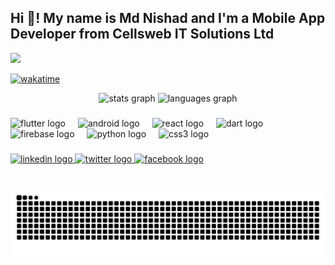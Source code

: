 <h2 align="left">Hi 👋! My name is Md Nishad and I'm a Mobile App Developer from Cellsweb IT Solutions Ltd</h2>

![](https://komarev.com/ghpvc/?username=NishadMiah&color=blueviolet)
 
<p align="left">
<a href="https://wakatime.com/@e9aa8c7f-0d48-4fe8-90a7-fc7446c724ef">
<img src="https://wakatime.com/badge/user/294524e8-d5b9-4f7a-847e-a08b37065282.svg" alt="wakatime" />
</a>
</p>


<div align="center">
  <img src="https://github-readme-stats.vercel.app/api?username=NishadMiah&hide_title=false&hide_rank=false&show_icons=true&include_all_commits=true&count_private=true&disable_animations=false&theme=dracula&locale=en&hide_border=false" height="150" alt="stats graph"  />
  <img src="https://github-readme-stats.vercel.app/api/top-langs?username=NishadMiah&locale=en&hide_title=false&layout=compact&card_width=320&langs_count=5&theme=dracula&hide_border=false" height="150" alt="languages graph"  />
</div>

###

<!-- <img align="right" height="50" src="https://firebasestorage.googleapis.com/v0/b/primemeet-b206c.appspot.com/o/profile_images%2FNy6ZC0yzsjgUnVyoNEZQznw49DH2?alt=media&token=15add111-86c1-41de-a096-5c46d6522f9c"  /> -->
###

<div align="left">
  <img src="https://cdn.jsdelivr.net/gh/devicons/devicon/icons/flutter/flutter-original.svg" height="30" width="30" alt="flutter logo" />
  <img width="12" />
  <img src="https://cdn.jsdelivr.net/gh/devicons/devicon/icons/android/android-original.svg" height="30" width="30" alt="android logo" />
  <img width="12" />
  <img src="https://cdn.jsdelivr.net/gh/devicons/devicon/icons/react/react-original.svg" height="30" width="30" alt="react logo" />
  <img width="12" />
  <img src="https://cdn.jsdelivr.net/gh/devicons/devicon/icons/dart/dart-original.svg" height="30" width="30" alt="dart logo" />
  <img width="12" />
  <img src="https://cdn.jsdelivr.net/gh/devicons/devicon/icons/firebase/firebase-plain.svg" height="30" width="30" alt="firebase logo" />
  <img width="12" />
  <img src="https://cdn.jsdelivr.net/gh/devicons/devicon/icons/python/python-original.svg" height="30" width="30" alt="python logo" />
  <img width="12" />
  <img src="https://cdn.jsdelivr.net/gh/devicons/devicon/icons/css3/css3-original.svg" height="30" width="30" alt="css3 logo" />
</div>

###

<div align="left">
  <a href="https://www.linkedin.com/in/md-nishad-islam-12b567245/" target="_blank">
    <img src="https://img.shields.io/static/v1?message=LinkedIn&logo=linkedin&label=&color=0077B5&logoColor=white&labelColor=&style=for-the-badge" height="35" alt="linkedin logo"  />
  </a>
  <a href="https://twitter.com/MM04743505" target="_blank">
    <img src="https://img.shields.io/static/v1?message=Twitter&logo=twitter&label=&color=1DA1F2&logoColor=white&labelColor=&style=for-the-badge" height="35" alt="twitter logo"  />
  </a>
  <a href="https://www.facebook.com/devMdNishadMiah" target="_blank">
    <img src="https://img.shields.io/static/v1?message=Facebook&logo=facebook&label=&color=1877F2&logoColor=white&labelColor=&style=for-the-badge" height="35" alt="facebook logo"  />
  </a>
</div>

###

<br clear="both">

<img src="https://raw.githubusercontent.com/NishadMiah/NishadMiah/output/snake.svg" alt="Snake animation" />

### 
